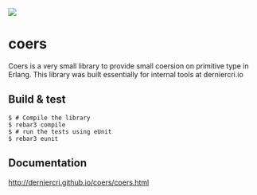 ![](https://travis-ci.org/derniercri/coers.svg?branch=master)

coers
=====

Coers is a very small library to provide small coersion
on primitive type in Erlang. This library was built
essentially for internal tools at derniercri.io

Build & test
-----
    $ # Compile the library
    $ rebar3 compile
    $ # run the tests using eUnit
    $ rebar3 eunit


Documentation
--------
<http://derniercri.github.io/coers/coers.html>
